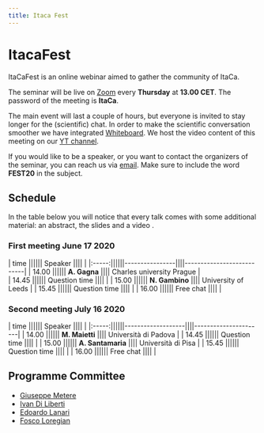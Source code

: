 ```yaml
---
title: Itaca Fest
---
```


# ItacaFest

ItaCaFest is an online webinar aimed to gather the community of ItaCa. 

The seminar will be live on [Zoom]() every __Thursday__ at __13.00 CET__. The password of the meeting is __ItaCa__. 

The main event will last a couple of hours, but everyone is invited to stay longer for the (scientific) chat. In order to make the scientific conversation smoother we have integrated [Whiteboard](https://www.whiteboard.team). We host the video content of this meeting on our [YT channel]().

If you would like to be a speaker, or you want to contact the organizers of the seminar, you can reach us via [email](). Make sure to include the word __FEST20__ in the subject.

## Schedule


In the table below you will notice that every talk comes with some additional material: an abstract, the slides and a video . 


### First meeting June 17 2020

| time  ||||||  Speaker       ||||                           |
|:-----:||||||----------------||||---------------------------|
| 14.00 |||||| **A. Gagna**   |||| Charles university Prague |	
| 14.45 |||||| Question time  ||||                           |
| 15.00 |||||| **N. Gambino** |||| University of Leeds       |
| 15.45 |||||| Question time  ||||                           |
| 16.00 |||||| Free chat      ||||                           |

### Second meeting July 16 2020

| time  ||||||  Speaker          ||||                      | 
|:-----:||||||-------------------||||----------------------| 
| 14.00 |||||| **M. Maietti**	   |||| Università di Padova | 
| 14.45 |||||| Question time     ||||                      | 
| 15.00 |||||| **A. Santamaria** |||| Università di Pisa   | 
| 15.45 |||||| Question time     ||||                      | 
| 16.00 |||||| Free chat         ||||                      | 



## Programme Committee

- [Giuseppe Metere](http://math.unipa.it/metere/)
- [Ivan Di Liberti](https://diliberti.github.io)
- [Edoardo Lanari](https://sites.google.com/view/edoardo-lanari/)
- [Fosco Loregian](http://tetrapharmakon.github.io)